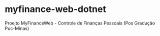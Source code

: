 # myfinance-web-dotnet
Proejto MyFinanceWeb - Controle de Finanças Pessoais (Pos Gradução Puc-Minas)
